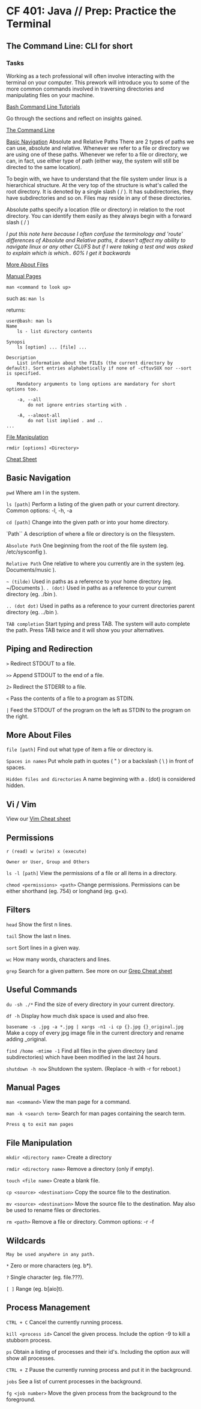 # CF 401: Java // Prep: Practice the Terminal

## The Command Line: CLI for short

### Tasks
Working as a tech professional will often involve interacting with the terminal on your computer. 
This prework will introduce you to some of the more common commands involved in traversing directories and manipulating 
files on your machine.

[Bash Command Line Tutorials](https://ryanstutorials.net/linuxtutorial/)

Go through the sections and reflect on insights gained.

[The Command Line](https://ryanstutorials.net/linuxtutorial/commandline.php)


[Basic Navigation](https://ryanstutorials.net/linuxtutorial/navigation.php)
Absolute and Relative Paths
There are 2 types of paths we can use, absolute and relative. Whenever we refer to a file or directory we are using one of these paths. Whenever we refer to a file or directory, we can, in fact, use either type of path (either way, the system will still be directed to the same location).

To begin with, we have to understand that the file system under linux is a hierarchical structure. At the very top of the structure is what's called the root directory. It is denoted by a single slash ( / ). It has subdirectories, they have subdirectories and so on. Files may reside in any of these directories.

Absolute paths specify a location (file or directory) in relation to the root directory. You can identify them easily as they always begin with a forward slash ( / )

*I put this note here because I often confuse the terminology and 'route' differences of Absolute and Relative paths, it doesn't affect my ability to navigate linux or any other CLI/FS but if I were taking a test and was asked to explain which is which.. 60% I get it backwards*

[More About Files](https://ryanstutorials.net/linuxtutorial/aboutfiles.php)


[Manual Pages](https://ryanstutorials.net/linuxtutorial/manual.php)

`man <command to look up>`

such as: `man ls`

returns: 

```
user@bash: man ls
Name
    ls - list directory contents
    
Synopsi
    ls [option] ... [file] ...
    
Description
    List information about the FILEs (the current directory by default). Sort entries alphabetically if none of -cftuvSUX nor --sort is specified.
    
    Mandatory arguments to long options are mandatory for short options too.
    
    -a, --all
        do not ignore entries starting with .
        
    -A, --almost-all
        do not list implied . and ..
...
```

[File Manipulation](https://ryanstutorials.net/linuxtutorial/filemanipulation.php)

`rmdir [options] <Directory>`

[Cheat Sheet](https://ryanstutorials.net/linuxtutorial/cheatsheet.php)

## Basic Navigation
`pwd`
Where am I in the system.

`ls [path]`
Perform a listing of the given path or your current directory.
Common options: -l, -h, -a

`cd [path]`
Change into the given path or into your home directory.

`Path``
A description of where a file or directory is on the filesystem.

`Absolute Path`
One beginning from the root of the file system (eg. /etc/sysconfig ).

`Relative Path`
One relative to where you currently are in the system (eg. Documents/music ).

`~ (tilde)`
Used in paths as a reference to your home directory (eg. ~/Documents ).
`. (dot)`
Used in paths as a reference to your current directory (eg. ./bin ).

`.. (dot dot)`
Used in paths as a reference to your current directories parent directory (eg. ../bin ).

`TAB completion`
Start typing and press TAB. The system will auto complete the path. Press TAB twice and it will show you your alternatives.

## Piping and Redirection

`>`
Redirect STDOUT to a file.

`>>`
Append STDOUT to the end of a file.

`2>`
Redirect the STDERR to a file.

`<`
Pass the contents of a file to a program as STDIN.

`|`
Feed the STDOUT of the program on the left as STDIN to the program on the right.

## More About Files
`file [path]`
Find out what type of item a file or directory is.

`Spaces in names`
Put whole path in quotes ( " ) or a backslash ( \ ) in front of spaces.

`Hidden files and directories`
A name beginning with a . (dot) is considered hidden.

## Vi / Vim
View our [Vim Cheat sheet](https://ryanstutorials.net/linuxtutorial/cheatsheetvi.php)

## Permissions

`r (read) w (write) x (execute)`

`Owner or User, Group and Others`

`ls -l [path]`
View the permissions of a file or all items in a directory.

`chmod <permissions> <path>`
Change permissions. Permissions can be either shorthand (eg. 754) or longhand (eg. g+x).

## Filters
`head`
Show the first n lines.

`tail`
Show the last n lines.

`sort`
Sort lines in a given way.

`wc`
How many words, characters and lines.

`grep`
Search for a given pattern.
See more on our [Grep Cheat sheet](https://ryanstutorials.net/linuxtutorial/cheatsheetgrep.php)


## Useful Commands
`du -sh ./*`
Find the size of every directory in your current directory.

`df -h`
Display how much disk space is used and also free.

`basename -s .jpg -a *.jpg | xargs -n1 -i cp {}.jpg {}_original.jpg`
Make a copy of every jpg image file in the current directory and rename adding 
_original.

`find /home -mtime -1`
Find all files in the given directory (and subdirectories) which have been modified in the last 24 hours.

`shutdown -h now`
Shutdown the system. (Replace -h with -r for reboot.)

## Manual Pages
`man <command>`
View the man page for a command.

`man -k <search term>`
Search for man pages containing the search term.

`Press q to exit man pages`

## File Manipulation
`mkdir <directory name>`
Create a directory

`rmdir <directory name>`
Remove a directory (only if empty).

`touch <file name>`
Create a blank file.

`cp <source> <destination>`
Copy the source file to the destination.

`mv <source> <destination>`
Move the source file to the destination.
May also be used to rename files or directories.

`rm <path>`
Remove a file or directory.
Common options: -r -f

## Wildcards
`May be used anywhere in any path.`

`*`
Zero or more characters (eg. b*).

`?`
Single character (eg. file.???).

`[ ]`
Range (eg. b[aio]t).

## Process Management
`CTRL + C`
Cancel the currently running process.

`kill <process id>`
Cancel the given process.
Include the option -9 to kill a stubborn process.

`ps`
Obtain a listing of processes and their id's.
Including the option aux will show all processes.

`CTRL + Z`
Pause the currently running process and put it in the background.

`jobs`
See a list of current processes in the background.

`fg <job number>`
Move the given process from the background to the foreground.